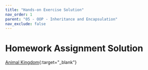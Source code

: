 ```yaml
---
title: "Hands-on Exercise Solution"
nav_order: 1
parent: "05 - OOP - Inheritance and Encapsulation"
nav_exclude: false
---
```


# Homework Assignment Solution

[Animal Kingdom](https://github.com/RediJavaClassroom/05---oop---inheritance-and-encapsulation-leocck ){:target="_blank"}